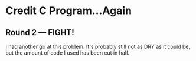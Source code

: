 # Credit C Program...Again

## Round 2 — FIGHT!
I had another go at this problem. It's probably still not as DRY as it could be, but the amount of code I used has been cut in half.
